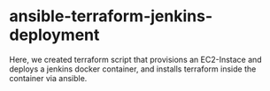 # ansible-terraform-jenkins-deployment

Here, we created terraform script that provisions an EC2-Instace and deploys a jenkins docker container, and installs terraform inside the container via ansible.
